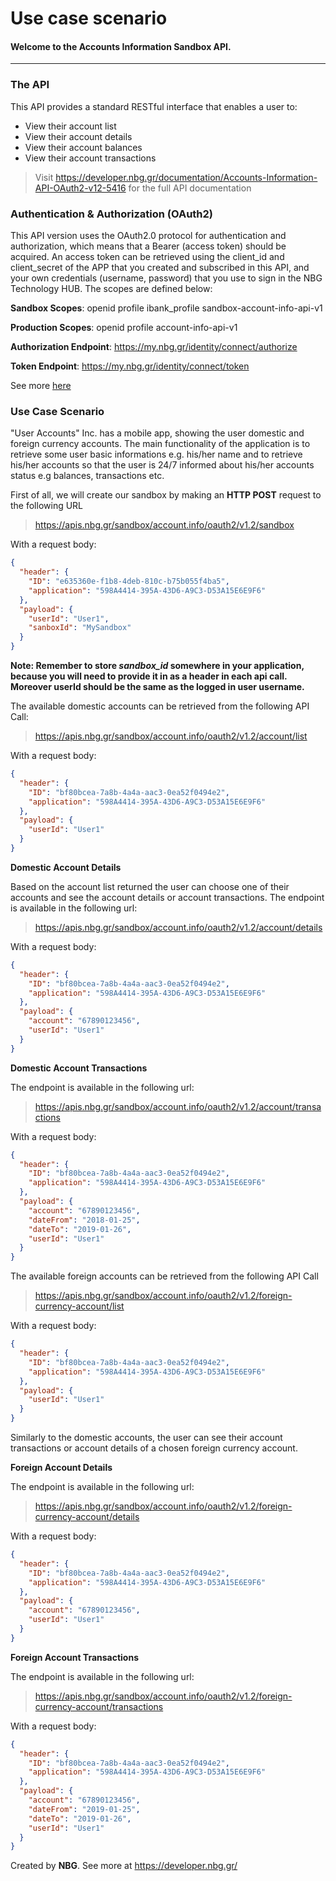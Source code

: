 # Use case scenario
#### Welcome to the Accounts Information Sandbox API.

------------------------------------------------------------------------------------------
### The API
This API provides a standard RESTful interface that enables a user to:
* View their account list
* View their account details
* View their account balances
* View their account transactions

> Visit https://developer.nbg.gr/documentation/Accounts-Information-API-OAuth2-v12-5416 for the full API documentation

### Authentication & Authorization (OAuth2)


This API version uses the OAuth2.0 protocol for authentication and authorization, which means that a Bearer (access token) should be acquired. An access token can be retrieved using the client_id and client_secret of the APP that you created and subscribed in this API, and your own credentials (username, password) that you use to sign in the NBG Technology HUB. The scopes are defined below:


**Sandbox Scopes**: openid profile ibank_profile sandbox-account-info-api-v1


**Production Scopes**: openid profile account-info-api-v1


**Authorization Endpoint**: https://my.nbg.gr/identity/connect/authorize
    
    
**Token  Endpoint**: https://my.nbg.gr/identity/connect/token


See more [here](https://developer.nbg.gr/oauth-document)

### Use Case Scenario 
"User Accounts" Inc. has a mobile app, showing the user domestic and foreign currency accounts. The main functionality of the application is to retrieve some user basic informations e.g.  his/her name and to retrieve his/her accounts so that the user is 24/7 informed about his/her accounts status e.g balances, transactions etc.

First of all, we will create our sandbox by making an **HTTP POST** request to the following URL
> https://apis.nbg.gr/sandbox/account.info/oauth2/v1.2/sandbox

With a request body:
```json
{
  "header": {
	"ID": "e635360e-f1b8-4deb-810c-b75b055f4ba5",
	"application": "598A4414-395A-43D6-A9C3-D53A15E6E9F6"
  },
  "payload": {
	"userId": "User1",
	"sanboxId": "MySandbox"
  }
}
``` 

**Note: Remember to store *sandbox_id* somewhere in your application, because you will need to provide it in as a header in each api call. Moreover userId should be the same as the logged in user username.**

The available domestic accounts can be retrieved from the following API Call:

> https://apis.nbg.gr/sandbox/account.info/oauth2/v1.2/account/list

With a request body:
```json
{
  "header": {
	"ID": "bf80bcea-7a8b-4a4a-aac3-0ea52f0494e2",
	"application": "598A4414-395A-43D6-A9C3-D53A15E6E9F6"
  },
  "payload": {
	"userId": "User1"
  }
}
``` 

**Domestic Account Details**

Based on the account list returned the user can choose one of their accounts and see the account details or account transactions. The endpoint is available in the following url:

> https://apis.nbg.gr/sandbox/account.info/oauth2/v1.2/account/details

With a request body:
```json
{
  "header": {
    "ID": "bf80bcea-7a8b-4a4a-aac3-0ea52f0494e2",
    "application": "598A4414-395A-43D6-A9C3-D53A15E6E9F6"
  },
  "payload": {
    "account": "67890123456",
    "userId": "User1"
  }
}
``` 

**Domestic Account Transactions**

The endpoint is available in the following url:
> https://apis.nbg.gr/sandbox/account.info/oauth2/v1.2/account/transactions


With a request body:
```json
{
  "header": {
    "ID": "bf80bcea-7a8b-4a4a-aac3-0ea52f0494e2",
    "application": "598A4414-395A-43D6-A9C3-D53A15E6E9F6"
  },
  "payload": {
    "account": "67890123456",
    "dateFrom": "2018-01-25",
    "dateTo": "2019-01-26",
    "userId": "User1"
  }
}
``` 

The available foreign accounts can be retrieved from the following API Call

> https://apis.nbg.gr/sandbox/account.info/oauth2/v1.2/foreign-currency-account/list

With a request body:
```json
{
  "header": {
	"ID": "bf80bcea-7a8b-4a4a-aac3-0ea52f0494e2",
	"application": "598A4414-395A-43D6-A9C3-D53A15E6E9F6"
  },
  "payload": {
	"userId": "User1"
  }
}
``` 

Similarly to the domestic accounts, the user can see their account transactions or account details of a chosen foreign currency account.

**Foreign Account Details**

The endpoint is available in the following url:
> https://apis.nbg.gr/sandbox/account.info/oauth2/v1.2/foreign-currency-account/details

With a request body:
```json
{
  "header": {
    "ID": "bf80bcea-7a8b-4a4a-aac3-0ea52f0494e2",
    "application": "598A4414-395A-43D6-A9C3-D53A15E6E9F6"
  },
  "payload": {
    "account": "67890123456",
    "userId": "User1"
  }
}
``` 

**Foreign Account Transactions**

The endpoint is available in the following url:
> https://apis.nbg.gr/sandbox/account.info/oauth2/v1.2/foreign-currency-account/transactions

With a request body:
```json
{
  "header": {
    "ID": "bf80bcea-7a8b-4a4a-aac3-0ea52f0494e2",
    "application": "598A4414-395A-43D6-A9C3-D53A15E6E9F6"
  },
  "payload": {
    "account": "67890123456",
    "dateFrom": "2019-01-25",
    "dateTo": "2019-01-26",
    "userId": "User1"
  }
}
``` 

Created by **NBG**. 
See more at https://developer.nbg.gr/